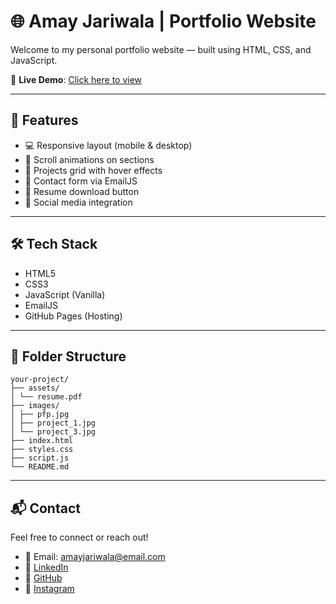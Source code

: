 # 🌐 Amay Jariwala | Portfolio Website

Welcome to my personal portfolio website — built using HTML, CSS, and JavaScript.

🔗 **Live Demo**: [Click here to view](https://portfolio-website-phi-rust.vercel.app/)

---

## 🚀 Features

- 💻 Responsive layout (mobile & desktop)
- 🎯 Scroll animations on sections
- 📁 Projects grid with hover effects
- 📩 Contact form via EmailJS
- 📄 Resume download button
- 🔗 Social media integration

---

## 🛠️ Tech Stack

- HTML5  
- CSS3  
- JavaScript (Vanilla)  
- EmailJS  
- GitHub Pages (Hosting)

---

## 📁 Folder Structure

```
your-project/
├── assets/
│ └── resume.pdf
├── images/
│ ├── pfp.jpg
│ ├── project_1.jpg
│ └── project_3.jpg
├── index.html
├── styles.css
├── script.js
└── README.md
```

---

## 📬 Contact

Feel free to connect or reach out!

- 📧 Email: amayjariwala@email.com  
- 🔗 [LinkedIn](https://www.linkedin.com/in/amay-jariwala-3446b0263/)  
- 🐙 [GitHub](https://github.com/Amay-Git101)  
- 📸 [Instagram](https://instagram.com/amayjariwala_1109)

